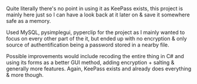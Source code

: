 Quite literally there's no point in using it as KeePass exists, this project is mainly here just so I can have a look back at it later on & save it
somewhere safe as a memory.

Used MySQL, pysimplegui, pyperclip for the project as I mainly wanted to focus on every other part of the it, but ended up with no encryption & only
source of authentification being a password stored in a nearby file.

Possible improvements would include recoding the entire thing in C# and using its forms as a better GUI method, adding encryption + salting & generally more
features. Again, KeePass exists and already does everything & more though.
